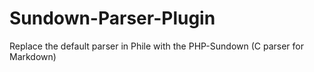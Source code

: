Sundown-Parser-Plugin
=====================

Replace the default parser in Phile with the PHP-Sundown (C parser for Markdown)
